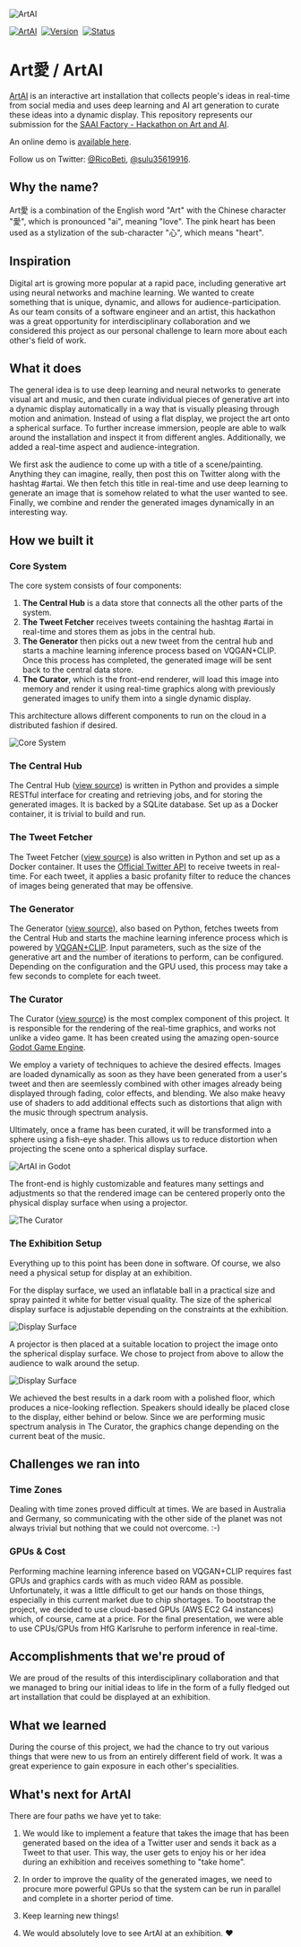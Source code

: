 ![ArtAI](docs/banner.png)

[![ArtAI](https://img.shields.io/badge/app-artai-ec6889.svg?style=for-the-badge)](https://artai.silentbyte.com)&nbsp;
[![Version](https://img.shields.io/badge/version-1.0-05A5CC.svg?style=for-the-badge)](https://artai.silentbyte.com)&nbsp;
[![Status](https://img.shields.io/badge/status-live-00B20E.svg?style=for-the-badge)](https://artai.silentbyte.com)


# Art愛 / ArtAI

[ArtAI](https://artai.silentbyte.com) is an interactive art installation that collects people's ideas in real-time from social media and uses deep learning and AI art generation to curate these ideas into a dynamic display. This repository represents our submission for the [SAAI Factory - Hackathon on Art and AI](https://saai.devpost.com/).

An online demo is [available here](https://artai.silentbyte.com).

Follow us on Twitter: [@RicoBeti](https://twitter.com/RicoBeti), [@sulu35619916](https://twitter.com/sulu35619916).


## Why the name?

Art愛 is a combination of the English word "Art" with the Chinese character "愛", which is pronounced "ai", meaning "love". The pink heart has been used as a stylization of the sub-character "心", which means "heart".


## Inspiration

Digital art is growing more popular at a rapid pace, including generative art using neural networks and machine learning. We wanted to create something that is unique, dynamic, and allows for audience-participation. As our team consits of a software engineer and an artist, this hackathon was a great opportunity for interdisciplinary collaboration and we considered this project as our personal challenge to learn more about each other's field of work.


## What it does

The general idea is to use deep learning and neural networks to generate visual art and music, and then curate individual pieces of generative art into a dynamic display automatically in a way that is visually pleasing through motion and animation. Instead of using a flat display, we project the art onto a spherical surface. To further increase immersion, people are able to walk around the installation and inspect it from different angles. Additionally, we added a real-time aspect and audience-integration.

We first ask the audience to come up with a title of a scene/painting. Anything they can imagine, really, then post this on Twitter along with the hashtag #artai. We then fetch this title in real-time and use deep learning to generate an image that is somehow related to what the user wanted to see. Finally, we combine and render the generated images dynamically in an interesting way.


## How we built it

### Core System

The core system consists of four components:

1. **The Central Hub** is a data store that connects all the other parts of the system.
2. **The Tweet Fetcher** receives tweets containing the hashtag #artai in real-time and stores them as jobs in the central hub.
3. **The Generator** then picks out a new tweet from the central hub and starts a machine learning inference process based on VQGAN+CLIP. Once this process has completed, the generated image will be sent back to the central data store.
4. **The Curator**, which is the front-end renderer, will load this image into memory and render it using real-time graphics along with previously generated images to unify them into a single dynamic display.

This architecture allows different components to run on the cloud in a distributed fashion if desired.

![Core System](docs/system.png)


### The Central Hub

The Central Hub ([view source](https://github.com/SilentByte/artai/tree/master/hub)) is written in Python and provides a simple RESTful interface for creating and retrieving jobs, and for storing the generated images. It is backed by a SQLite database. Set up as a Docker container, it is trivial to build and run.


### The Tweet Fetcher

The Tweet Fetcher ([view source](https://github.com/SilentByte/artai/tree/master/twitter)) is also written in Python and set up as a Docker container. It uses the [Official Twitter API](https://developer.twitter.com/en/portal/products) to receive tweets in real-time. For each tweet, it applies a basic profanity filter to reduce the chances of images being generated that may be offensive.


### The Generator

The Generator ([view source](https://github.com/SilentByte/artai/tree/master/generator)), also based on Python, fetches tweets from the Central Hub and starts the machine learning inference process which is powered by [VQGAN+CLIP](https://github.com/nerdyrodent/VQGAN-CLIP.git). Input parameters, such as the size of the generative art and the number of iterations to perform, can be configured. Depending on the configuration and the GPU used, this process may take a few seconds to complete for each tweet.


### The Curator

The Curator ([view source](https://github.com/SilentByte/artai/tree/master/renderer)) is the most complex component of this project. It is responsible for the rendering of the real-time graphics, and works not unlike a video game. It has been created using the amazing open-source [Godot Game Engine](https://godotengine.org).

We employ a variety of techniques to achieve the desired effects. Images are loaded dynamically as soon as they have been generated from a user's tweet and then are seemlessly combined with other images already being displayed through fading, color effects, and blending. We also make heavy use of shaders to add additional effects such as distortions that align with the music through spectrum analysis.

Ultimately, once a frame has been curated, it will be transformed into a sphere using a fish-eye shader. This allows us to reduce distortion when projecting the scene onto a spherical display surface.

![ArtAI in Godot](docs/godot.jpg)

The front-end is highly customizable and features many settings and adjustments so that the rendered image can be centered properly onto the physical display surface when using a projector.

![The Curator](docs/curator.jpg)


### The Exhibition Setup

Everything up to this point has been done in software. Of course, we also need a physical setup for display at an exhibition.

For the display surface, we used an inflatable ball in a practical size and spray painted it white for better visual quality. The size of the spherical display surface is adjustable depending on the constraints at the exhibition.

![Display Surface](docs/display_surface.jpg)

A projector is then placed at a suitable location to project the image onto the spherical display surface. We chose to project from above to allow the audience to walk around the setup.

![Display Surface](docs/setup.jpg)

We achieved the best results in a dark room with a polished floor, which produces a nice-looking reflection. Speakers should ideally be placed close to the display, either behind or below. Since we are performing music spectrum analysis in The Curator, the graphics change depending on the current beat of the music.



## Challenges we ran into

### Time Zones

Dealing with time zones proved difficult at times. We are based in Australia and Germany, so communicating with the other side of the planet was not always trivial but nothing that we could not overcome. :-)


### GPUs & Cost

Performing machine learning inference based on VQGAN+CLIP requires fast GPUs and graphics cards with as much video RAM as possible. Unfortunately, it was a little difficult to get our hands on those things, especially in this current market due to chip shortages. To bootstrap the project, we decided to use cloud-based GPUs (AWS EC2 G4 instances) which, of course, came at a price. For the final presentation, we were able to use CPUs/GPUs from HfG Karlsruhe to perform inference in real-time.


## Accomplishments that we're proud of

We are proud of the results of this interdisciplinary collaboration and that we managed to bring our initial ideas to life in the form of a fully fledged out art installation that could be displayed at an exhibition.


## What we learned

During the course of this project, we had the chance to try out various things that were new to us from an entirely different field of work. It was a great experience to gain exposure in each other's specialities.


## What's next for ArtAI

There are four paths we have yet to take:

1) We would like to implement a feature that takes the image that has been generated based on the idea of a Twitter user and sends it back as a Tweet to that user. This way, the user gets to enjoy his or her idea during an exhibition and receives something to "take home".

2) In order to improve the quality of the generated images, we need to procure more powerful GPUs so that the system can be run in parallel and complete in a shorter period of time.

3) Keep learning new things!

4) We would absolutely love to see ArtAI at an exhibition. ❤️
